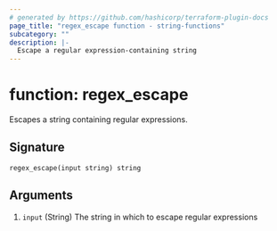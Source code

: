 ```yaml
---
# generated by https://github.com/hashicorp/terraform-plugin-docs
page_title: "regex_escape function - string-functions"
subcategory: ""
description: |-
  Escape a regular expression-containing string
---
```


# function: regex_escape

Escapes a string containing regular expressions.



## Signature

<!-- signature generated by tfplugindocs -->
```text
regex_escape(input string) string
```

## Arguments

<!-- arguments generated by tfplugindocs -->
1. `input` (String) The string in which to escape regular expressions
